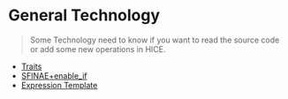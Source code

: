 # General Technology

> Some Technology need to know if you want to read the source code or add some new operations in HICE.

* [Traits](Traits.md)
* [SFINAE+enable_if](SFINAE.md)
* [Expression Template](Expression_Template.md)